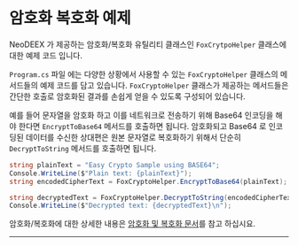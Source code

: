 # 암호화 복호화 예제

NeoDEEX 가 제공하는 암호화/복호화 유틸리티 클래스인 `FoxCrytpoHelper` 클래스에 대한 예제 코드 입니다.

`Program.cs` 파일 에는 다양한 상황에서 사용할 수 있는 `FoxCryptoHelper` 클래스의 메서드들의 예제 코드를 담고 있습니다. `FoxCryptoHelper` 클래스가 제공하는 메서드들은 간단한 호출로 암호화된 결과를 손쉽게 얻을 수 있도록 구성되어 있습니다.

예를 들어 문자열을 암호화 하고 이를 네트워크로 전송하기 위해 Base64 인코딩을 해야 한다면 `EncryptToBase64` 메서드를 호출하면 됩니다. 암호화되고 Base64 로 인코딩된 데이터를 수신한 상대편은 원본 문자열로 복호화하기 위해서 단순히 `DecryptToString` 메서드를 호출하면 됩니다.

```cs
string plainText = "Easy Crypto Sample using BASE64";
Console.WriteLine($"Plain text: {plainText}");
string encodedCipherText = FoxCryptoHelper.EncryptToBase64(plainText);

string decryptedText = FoxCryptoHelper.DecryptToString(encodedCipherText);
Console.WriteLine($"Decrypted text: {decryptedText}\n");
```

암호화/복호화에 대한 상세한 내용은 [암호화 및 복호화 문서](https://neodeex.github.io/doc/core/security/crypto/)를 참고 하십시요.

---
